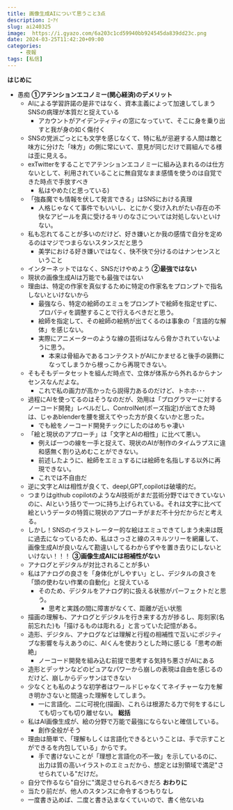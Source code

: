 ```yaml
---
title: 画像生成AIについて思うこと3点
description: ｴｰｱｲ
slug: ai240325
image:  https://i.gyazo.com/6a203c1cd59940bb924545da839dd23c.png
date: 2024-03-25T11:42:20+09:00
categories:
    - 夜報
tags: [私信]
---
```

**はじめに**
- 愚痴
**①アテンションエコノミー(関心経済)のデメリット**
    - AIによる学習許諾の是非ではなく、資本主義によって加速してしまうSNSの病理が本質だと捉えている
        - アカウントがアイデンティティの窓になっていて、そこに身を乗り出すと我が身の如く傷付く
    - SNSの党派ごっとにも文学を感じなくて、特に私が忌避する人間は敵と味方に分けた「味方」の側に常にいて、意見が同じだけで肩組んでる様は歪に見える。
    - exTwitterをすることでアテンションエコノミーに組み込まれるのは仕方ないとして、利用されていることに無自覚なまま感情を使うのは自覚できた時点で手放すべき
      - 私はやめた(と思っている)
    - 「強姦魔でも情報を伏して発言できる」はSNSにおける真理
      - 人格じゃなくて事件でもいいし、とにかく受け入れがたい存在の不快なアピールを真に受けるキリのなさについては対処しないといけない。
    - 私も忘れてることが多いのだけど、好き嫌いとか我の感情で自分を定めるのはマジでつまらないスタンスだと思う
      - 美学における好き嫌いではなく、快不快で分けるのはナンセンスということ
    - インターネットではなく、SNSだけやめよう
**②最強ではない**
    - 現状の画像生成AIは万能でも最強ではない
    - 理由は、特定の作家を真似するために特定の作家名をプロンプトで指名しないといけないから
      - 最強なら、特定の絵師のエミュをプロンプトで絵師を指定せずに、プロパティを調整することで行えるべきだと思う。
      - 絵師を指定して、その絵師の絵柄が出てくるのは事象の「言語的な解体」を感じない。
      - 実際にアニメーターのような線の芸術はなんら脅かされていないように思う。
        - 本来は骨組みであるコンテクストがAIにかませると後手の装飾になってしまうから根っこから再現できない。
    - そもそもデータセットを組んだ時点で、立体が体系から外れるからナンセンスなんだよな。
      - これで私の画力が高かったら説得力あるのだけど、トホホ･･･
    - 過程にAIを使ってるのはそうなのだが、効用は「プログラマーに対するノーコード開発」レベルだし、ControlNet(ポーズ指定)が出てきた時は、じゃあblenderを腰を据えてやった方が良くないかと思った。
      - でも絵をノーコード開発チックにしたのはめちゃ凄い
    - 「絵と現状のアプローチ」は「文字とAIの相性」に比べて悪い。
      - 例えば一つの線を一手と捉えて、現状のAIが制作のタイムラプスに違和感無く割り込めむことができない。
      - 前述したように、絵師をエミュするには絵師を名指しする以外に再現できない。
      - これでは不自由だ
    - 逆に文字とAIは相性が良くて、deepl,GPT,copilotは破壊的だ。
    - つまりはgithub copilotのようなAI技術がまだ芸術分野ではできていないのに、AIという括りで一つに持ち上げられている。それは文字に比べて絵というデータの特質に現状のアプローチがまだ不十分だからだと考える。
    - しかし！SNSのイラストレーター的な絵はエミュできてしまう未来は既に過去になっているため、私はさっさと線のスキルツリーを網羅して、画像生成AIが良いなんて勘違いしてるわからずやを置き去りにしないといけない！！！
**③画像生成AIには相補性がない**
    - アナログとデジタルが対比されることが多い
    - 私はアナログの良さを「身体化がしやすい」とし、デジタルの良さを「頭の使わない作業の自動化」と捉えている
      - そのため、デジタルをアナログ的に扱える状態がパーフェクトだと思う。
        - 思考と実践の間に障害がなくて、距離が近い状態
    - 描画の理解も、アナログとデジタルを行き来する方が捗るし、彫刻家(名前忘れた)も「描けるものは彫れる」と言っていた記憶がある。
    - 造形、デジタル、アナログなどは理解と行程の相補性で互いにポジティブな影響を与えあうのに、AIくんを使おうとした時に感じる「思考の断絶」
      - ノーコード開発を組み込む前提で思考する気持ち悪さがAIにある
    - 造形とデッサンなどのピュアなパワーから崩しの表現は自由を感じるのだけど、崩しからデッサンはできない
    - 少なくとも私のような初学者はワールドじゃなくてネイチャーな力を解き明かさないと間違った理解をしてしまう。
      - 一に言語化、二に可視化(描画)、これらは根源たる力で何をするにしても切っても切り離せない。
**総括**
    - 私はAI画像生成が、絵の分野で万能で最強にならないと確信している。
      - 創作全般がそう
    - 理由は簡単で、「理解もしくは言語化できるということは、手で示すことができるを内包している」からです。
      - 手で書けないことが「理想と言語化の不一致」を示しているのに、出力は質の高いイラストのエミュだから、想定とは別領域で満足"させられている"だけだ。
    - 自分で作るなら"自分に"満足させられるべきだろ
**おわりに**
    - 当たり前だが、他人のスタンスに命令するつもりなし
    - 一度書き込めば、二度と書き込まなくていいので、書く他ないね
